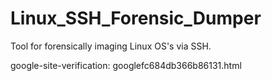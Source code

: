 # Linux_SSH_Forensic_Dumper
Tool for forensically imaging Linux OS's via SSH.



google-site-verification: googlefc684db366b86131.html

